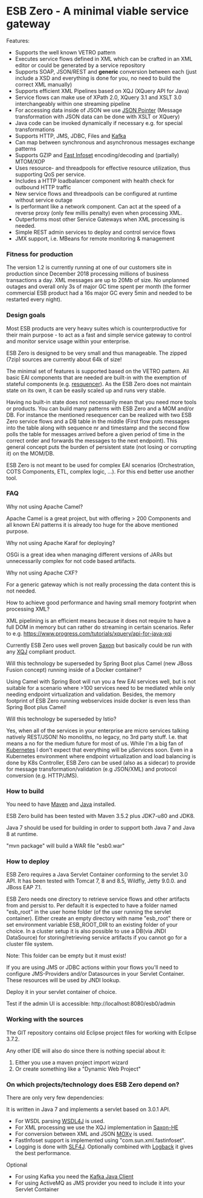 # ESB Zero - A minimal viable service gateway

Features:
- Supports the well known VETRO pattern
- Executes service flows defined in XML which can be crafted in an XML editor or could be generated by a service repository
- Supports SOAP, JSON/REST and **generic** conversion between each (just include a XSD and everything is done for you, no need to build the correct XML manually)
- Supports efficient XML Pipelines based on XQJ (XQuery API for Java)
- Service flows can make use of XPath 2.0, XQuery 3.1 and XSLT 3.0 interchangeably within one streaming pipeline
- For accessing data inside of JSON we use [JSON Pointer](https://tools.ietf.org/html/rfc6901) (Message transformation with JSON data can be done with XSLT or XQuery)
- Java code can be invoked dynamically if necessary e.g. for special transformations
- Supports HTTP, JMS, JDBC, Files and [Kafka](https://kafka.apache.org/)
- Can map between synchronous and asynchronous messages exchange patterns
- Supports GZIP and [Fast Infoset](https://en.wikipedia.org/wiki/Fast_Infoset) encoding/decoding and (partially) MTOM/XOP
- Uses resource- and threadpools for effective resource utilization, thus supporting QoS per service.
- Includes a HTTP loadbalancer component with health check for outbound HTTP traffic
- New service flows and threadpools can be configured at runtime without service outage
- Is performant like a network component. Can act at the speed of a reverse proxy (only few millis penalty) even when processing XML.
- Outperforms most other Service Gateways when XML processing is needed.
- Simple REST admin services to deploy and control service flows
- JMX support, i.e. MBeans for remote monitoring & management

### Fitness for production ###

The version 1.2 is currently running at one of our customers site in production since December 2018 processing millions of business transactions a day. XML messages are up to 20Mb of size. No unplanned outages and overall only 3s of major GC time spent per month (the former commercial ESB product had a 16s major GC every 5min and needed to be restarted every night).

### Design goals ###

Most ESB products are very heavy suites which is counterproductive for their main purpose - to act as a fast and simple service gateway to control and monitor service usage within your enterprise.

ESB Zero is designed to be very small and thus manageable. The zipped (7zip) sources are currently about 64k of size!

The minimal set of features is supported based on the VETRO pattern. All basic EAI components that are needed are built-in with the exemption of stateful components (e.g. [resquencer](https://www.enterpriseintegrationpatterns.com/patterns/messaging/Resequencer.html)). As the ESB Zero does not maintain state on its own, it can be easily scaled up and runs very stable.

Having no built-in state does not necessarily mean that you need more tools or products. You can build many patterns with ESB Zero and a MOM and/or DB. For instance the mentioned resequencer can be realized with two ESB Zero service flows and a DB table in the middle (First flow puts messages into the table along with sequence nr and timestamp and the second flow polls the table for messages arrived before a given period of time in the correct order and forwards the messages to the next endpoint).
This general concept puts the burden of persistent state (not losing or corrupting it) on the MOM/DB.

ESB Zero is not meant to be used for complex EAI scenarios (Orchestration, COTS Components, ETL, complex logic, ...). For this end better use another tool.

### FAQ ###

Why not using Apache Camel?

Apache Camel is a great project, but with offering > 200 Components and all known EAI patterns it is already too huge for the above mentioned purpose.

Why not using Apache Karaf for deploying?

OSGi is a great idea when managing different versions of JARs but unnecessarily complex for not code based artifacts.

Why not using Apache CXF?

For a generic gateway which is not really processing the data content this is not needed.

How to achieve good performance and having small memory footprint when processing XML?

XML pipelining is an efficient means because it does not require to have a full DOM in memory but can rather do streaming in certain scenarios. Refer to e.g. https://www.progress.com/tutorials/xquery/api-for-java-xqj

Currently ESB Zero uses well proven [Saxon](http://saxon.sourceforge.net/) but basically could be run with any [XQJ](http://xqj.net/) compliant product.

Will this technology be superseded by Spring Boot plus Camel (new JBoss Fusion concept) running inside of a Docker container?

Using Camel with Spring Boot will run you a few EAI services well, but is not suitable for a scenario where >100 services need to be mediated while only needing endpoint virtualization and validation.
Besides, the memory footprint of ESB Zero running webservices inside docker is even less than Spring Boot plus Camel!

Will this technology be superseded by Istio?

Yes, when all of the services in your enterprise are micro services talking natively REST/JSON! No monoliths, no legacy, no 3rd party stuff. I.e. that means a no for the medium future for most of us. While I'm a big fan of [Kubernetes](https://kubernetes.io/) I don't expect that everything will be µServices soon.
Even in a Kubernetes environment where endpoint virtualization and load balancing is done by K8s Controller, ESB Zero can be used (also as a sidecar) to provide for message transformation/validation (e.g JSON/XML) and protocol conversion (e.g. HTTP/JMS).

### How to build ###

You need to have [Maven](http://maven.apache.org/) and [Java](http://www.oracle.com/technetwork/java/javase/downloads/index.html) installed.

ESB Zero build has been tested with Maven 3.5.2 plus JDK7-u80 and JDK8.

Java 7 should be used for building in order to support both Java 7 and Java 8 at runtime.

"mvn package" will build a WAR file "esb0.war"

### How to deploy ###

ESB Zero requires a Java Servlet Container conforming to the servlet 3.0 API. 
It has been tested with Tomcat 7, 8 and 8.5, Wildfly, Jetty 9.0.0. and JBoss EAP 7.1.

ESB Zero needs one directory to retrieve service flows and other artifacts from and persist to.
Per default it is expected to have a folder named "esb_root" in the user home folder (of the user running the servlet container).
Either create an empty directory with name "esb_root" there or set environment variable ESB_ROOT_DIR to an existing folder of your choice.
In a cluster setup it is also possible to use a DB(via JNDI DataSource) for storing/retrieving service artifacts if you cannot go for a cluster file system.

Note: This folder can be empty but it must exist!

If you are using JMS or JDBC actions within your flows you'll need to configure JMS-Providers and/or Datasources in your Servlet Container. These resources will be used by JNDI lookup.

Deploy it in your servlet container of choice.

Test if the admin UI is accessible: http://localhost:8080/esb0/admin

### Working with the sources ###

The GIT repository contains old Eclipse project files for working with Eclipse 3.7.2.

Any other IDE will also do since there is nothing special about it:
1) Either you use a maven project import wizard
2) Or create something like a "Dynamic Web Project"

### On which projects/technology does ESB Zero depend on? ###
There are only very few dependencies:

It is written in Java 7 and implements a servlet based on 3.0.1 API.

- For WSDL parsing [WSDL4J](https://sourceforge.net/projects/wsdl4j/) is used.
- For XML processing we use the XQJ implementation in [Saxon-HE](https://sourceforge.net/projects/saxon/files/Saxon-HE/9.8/)
- For conversion between XML and JSON [MOXy](http://www.eclipse.org/eclipselink/documentation/2.6/moxy/json002.htm) is used.
- FastInfoset support is implemented using "com.sun.xml.fastinfoset".
- Logging is done with [SLF4J](https://www.slf4j.org/). Optionally combined with [Logback](https://logback.qos.ch/) it gives the best performance.

Optional
- For using Kafka you need the [Kafka Java Client](https://cwiki.apache.org/confluence/display/KAFKA/Clients)
- For using ActiveMQ as JMS provider you need to include it into your Servlet Container
